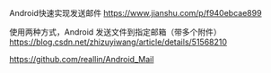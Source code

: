 Android快速实现发送邮件
https://www.jianshu.com/p/f940ebcae899

使用两种方式，Android 发送文件到指定邮箱（带多个附件）
https://blog.csdn.net/zhizuyiwang/article/details/51568210



https://github.com/reallin/Android_Mail